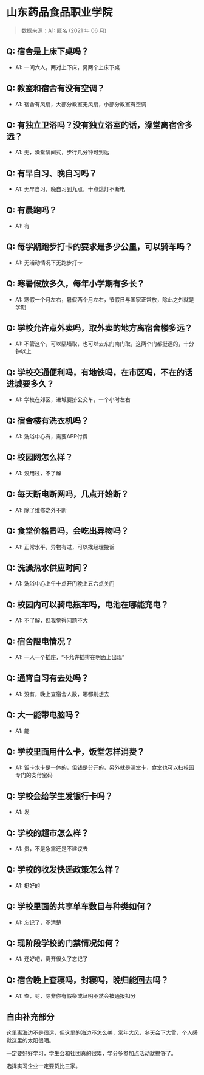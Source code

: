 # 山东药品食品职业学院

> 数据来源：A1: 匿名 (2021 年 06 月)

## Q: 宿舍是上床下桌吗？

- A1: 一间六人，两对上下床，另两个上床下桌

## Q: 教室和宿舍有没有空调？

- A1: 宿舍有风扇，大部分教室无风扇，小部分教室有空调

## Q: 有独立卫浴吗？没有独立浴室的话，澡堂离宿舍多远？

- A1: 无，澡堂隔间式，步行几分钟可到达

## Q: 有早自习、晚自习吗？

- A1: 无早自习，晚自习到九点，十点熄灯不断电

## Q: 有晨跑吗？

- A1: 有

## Q: 每学期跑步打卡的要求是多少公里，可以骑车吗？

- A1: 无活动情况下无跑步打卡

## Q: 寒暑假放多久，每年小学期有多长？

- A1: 寒假一个月左右，暑假两个月左右，节假日与国家正常放，除此之外就是学期

## Q: 学校允许点外卖吗，取外卖的地方离宿舍楼多远？

- A1: 不管这个，可以隔墙取，也可以去东门南门取，这两个门都挺远的，十分钟以上

## Q: 学校交通便利吗，有地铁吗，在市区吗，不在的话进城要多久？

- A1: 学校在郊区，进城要挤公交车，一个小时左右

## Q: 宿舍楼有洗衣机吗？

- A1: 洗浴中心有，需要APP付费

## Q: 校园网怎么样？

- A1: 没用过，不了解

## Q: 每天断电断网吗，几点开始断？

- A1: 除了维修之外不断

## Q: 食堂价格贵吗，会吃出异物吗？

- A1: 正常水平，异物有过，可以找经理投诉

## Q: 洗澡热水供应时间？

- A1: 洗浴中心上午十点开门晚上五六点关门

## Q: 校园内可以骑电瓶车吗，电池在哪能充电？

- A1: 不了解，但我觉得问题不大

## Q: 宿舍限电情况？

- A1: 一人一个插座，“不允许插排在明面上出现”

## Q: 通宵自习有去处吗？

- A1: 没有，晚上查宿舍人数，哪都别想去

## Q: 大一能带电脑吗？

- A1: 能

## Q: 学校里面用什么卡，饭堂怎样消费？

- A1: 饭卡水卡是一体的，但钱是分开的，另外就是澡堂卡，食堂也可以扫校园专门的支付宝码

## Q: 学校会给学生发银行卡吗？

- A1: 发

## Q: 学校的超市怎么样？

- A1: 贵，不是急需还是不建议去

## Q: 学校的收发快递政策怎么样？

- A1: 挺好的

## Q: 学校里面的共享单车数目与种类如何？

- A1: 忘记了，不清楚

## Q: 现阶段学校的门禁情况如何？

- A1: 还好吧，离开很久了忘记了

## Q: 宿舍晚上查寝吗，封寝吗，晚归能回去吗？

- A1: 查，封，除非你有假条或证明不然会被通报扣分

## 自由补充部分

这里离海边不是很远，但这里的海边不怎么美，常年大风，冬天会下大雪，个人感觉这里的太阳很晒。

一定要好好学习，学生会和社团真的很累，学分多参加点活动就攒够了。

选择实习企业一定要货比三家。